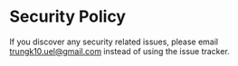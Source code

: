 # Security Policy

If you discover any security related issues, please email trungk10.uel@gmail.com instead of using the issue tracker.
